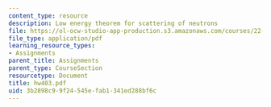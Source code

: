 ```yaml
---
content_type: resource
description: Low energy theorem for scattering of neutrons
file: https://ol-ocw-studio-app-production.s3.amazonaws.com/courses/22-101-applied-nuclear-physics-fall-2003/3b2898c99f24545efab1341ed288bf6c_hw403.pdf
file_type: application/pdf
learning_resource_types:
- Assignments
parent_title: Assignments
parent_type: CourseSection
resourcetype: Document
title: hw403.pdf
uid: 3b2898c9-9f24-545e-fab1-341ed288bf6c
---
```

